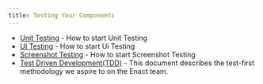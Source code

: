 ```yaml
---
title: Testing Your Components
---
```


*   [Unit Testing](./unit-testing/index.md) - How to start Unit Testing
*   [UI Testing](./ui-testing/index.md) - How to start Ui Testing
*   [Screenshot Testing](./screenshot-testing/index.md) - How to start Screenshot Testing
*   [Test Driven Development(TDD)](./test-driven-development/index.md) - This document describes the test-first methodology
we aspire to on the Enact team.